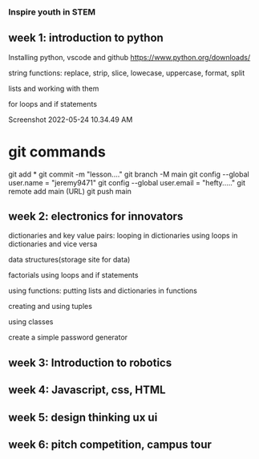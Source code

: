 ### Inspire youth in STEM

## week 1: introduction to python
Installing python, vscode and github
https://www.python.org/downloads/

string functions: replace, strip, slice, lowecase, uppercase, format, split

lists and working with them

for loops and if statements

Screenshot 2022-05-24 10.34.49 AM
# git commands
git add *
git commit -m "lesson...."
git branch -M main
git config --global user.name = "jeremy9471"
git config --global user.email = "hefty....."
git remote add main (URL)
git push main


## week 2: electronics for innovators
dictionaries and key value pairs:
looping in dictionaries
using loops in dictionaries and vice versa

data structures(storage site for data)

factorials using loops and if statements

using functions:
    putting lists and dictionaries in functions

creating and using tuples

using classes

create  a simple password generator

## week 3: Introduction to robotics


## week 4: Javascript, css, HTML


## week 5: design thinking ux ui


## week 6: pitch competition, campus tour